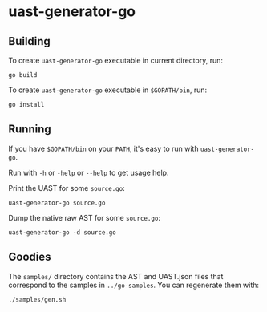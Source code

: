 # uast-generator-go

## Building

To create `uast-generator-go` executable in current directory, run:

    go build

To create `uast-generator-go` executable in `$GOPATH/bin`, run:

    go install

## Running

If you have `$GOPATH/bin` on your `PATH`, it's easy to run with `uast-generator-go`.

Run with `-h` or `-help` or `--help` to get usage help.

Print the UAST for some `source.go`:

    uast-generator-go source.go

Dump the native raw AST for some `source.go`:

    uast-generator-go -d source.go

## Goodies

The `samples/` directory contains the AST and UAST.json files that correspond to the samples in `../go-samples`. You can regenerate them with:

    ./samples/gen.sh
